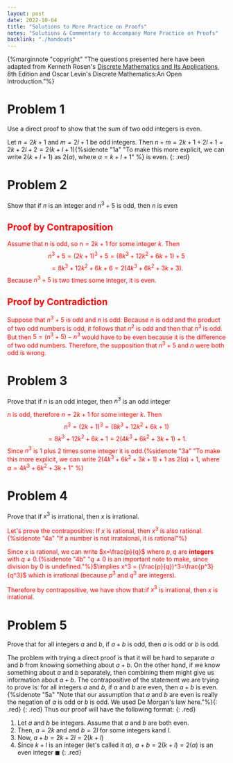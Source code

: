 ```yaml
---
layout: post
date: 2022-10-04
title: "Solutions to More Practice on Proofs"
notes: "Solutions & Commentary to Accompany More Practice on Proofs"
backlink: "./handouts"
---
```

<style>.red{color: red !important;}</style>

{%marginnote "copyright" "The questions presented here have been adapted from Kenneth Rosen's [Discrete Mathematics and Its Applications](https://www.amazon.com/Discrete-Mathematics-Applications-Kenneth-author/dp/1260091996/ref=pd_lpo_1?pd_rd_i=1260091996&psc=1), 8th Edition and Oscar Levin's Discrete Mathematics:An Open Introduction."%}

# Problem 1
Use a direct proof to show that the sum of two odd integers is even.

Let $n = 2k + 1$ and $m = 2l + 1$ be odd integers. Then $n+m=2k+1+2l+1=2k+2l+2=2(k+l+1)${%sidenote "1a" "To make this more explicit, we can write $2(k+l+1)$ as $2(\alpha)$, where $\alpha = k+l+1$" %} is even. 
{: .red}


# Problem 2
Show that if $n$ is an integer and $n^3 + 5$ is odd, then $n$ is even

<div markdown="1" class="red">

## Proof by Contraposition
Assume that $n$ is odd, so $n = 2k + 1$ for some integer $k$. Then $$n^3 +5 = (2k+1)^3+5=(8k^3+12k^2+6k+1)+5$$$$=8k^3+12k^2+6k+6= 2(4k^3 +6k^2 +3k +3).$$ Because $n^3 + 5$ is two times some integer, it is even. 

## Proof by Contradiction
Suppose that $n^3 + 5$ is odd and $n$ is odd. Because $n$ is odd and the product of two odd numbers is odd, it follows that $n^2$ is odd and then that $n^3$ is odd. But then $5 = (n^3 + 5) − n^3$ would have to be even because it is the difference of two odd numbers. Therefore, the supposition that $n^3 + 5$ and $n$ were both odd is wrong.
</div>


# Problem 3
Prove that if $n$ is an odd integer, then $n^3$ is an odd integer

<div markdown="1" class="red">

$n$ is odd, therefore $n = 2k + 1$ for some integer $k$. Then $$n^3 = (2k+1)^3=(8k^3+12k^2+6k+1)$$$$=8k^3+12k^2+6k+1= 2(4k^3 +6k^2 +3k +1)+1.$$  Since $n^3$ is 1 plus 2 times some integer it is odd.{%sidenote "3a" "To make this more explicit, we can write $2(4k^3 +6k^2 +3k +1)+1$ as $2(\alpha)+1$, where $\alpha = 4k^3 +6k^2 +3k +1$" %}
</div>

# Problem 4
Prove that if $x^3$ is irrational, then $x$ is irrational.

<div markdown="1" class="red">

Let's prove the contrapositive: If $x$ is rational, then $x^3$ is also rational.{%sidenote "4a" "If a number is not irrataional, it is rational"%}

Since $x$ is rational, we can write $x=\frac{p}{q}$ where $p,q$ are **integers** with $q \neq 0$.{%sidenote "4b" "$q \neq 0$ is an important note to make, since division by 0 is undefined."%}$\implies x^3 = (\frac{p}{q})^3=\frac{p^3}{q^3}$ which is irrational (because $p^3$ and $q^3$ are integers).

Therefore by contrapositive, we have show that:if $x^3$ is irrational, then $x$ is irrational.
</div>


# Problem 5
Prove that for all integers $a$ and $b$, if $a + b$ is odd, then $a$ is odd or $b$ is odd.

The problem with trying a direct proof is that it will be hard to separate $a$ and $b$ from knowing something about $a + b$. On the other hand, if we know something about $a$ and $b$ separately, then combining them might give us information about $a+b$. The contrapositive of the statement we are trying to prove is: for all integers $a$ and $b$, if $a$ and $b$ are even, then $a+b$ is even. {%sidenote "5a" "Note that our assumption that $a$ and $b$ are even is really the negation of $a$ is odd or $b$ is odd. We used De Morgan's law here."%}{: .red}
{: .red}
Thus our proof will have the following format:
{: .red}
1. Let $a$ and $b$ be integers. Assume that $a$ and $b$ are both even.
2. Then, $a=2k$ and and $b =2l$ for some integers $k$and $l$.
3. Now, $a+b=2k+2l=2(k+l)$
4. Since $k+l$ is an integer (let's called it $\alpha$), $a+b=2(k+l)=2(\alpha)$ is an even integer $\blacksquare$
{: .red}




